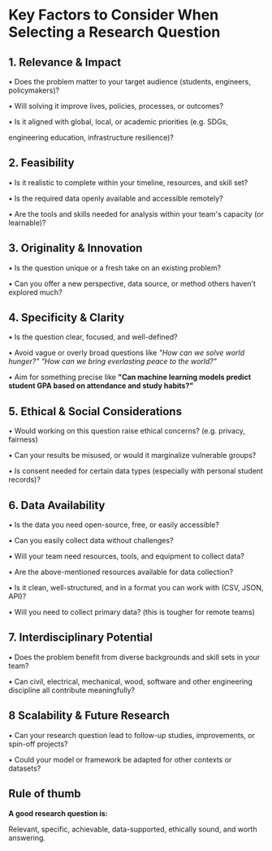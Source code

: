 # Key Factors to Consider When Selecting a Research Question

## 1. Relevance & Impact

• Does the problem matter to your target audience (students, engineers, policymakers)?

• Will solving it improve lives, policies, processes, or outcomes?

• Is it aligned with global, local, or academic priorities (e.g. SDGs,

engineering education, infrastructure resilience)?

## 2. Feasibility

• Is it realistic to complete within your timeline, resources, and skill set?

• Is the required data openly available and accessible remotely?

• Are the tools and skills needed for analysis within your team's capacity (or learnable)?

## 3. Originality & Innovation

• Is the question unique or a fresh take on an existing problem?

• Can you offer a new perspective, data source, or method others haven’t
explored much?

## 4. Specificity & Clarity

• Is the question clear, focused, and well-defined?

• Avoid vague or overly broad questions like *"How can we solve world hunger?"
“How can we bring everlasting peace to the world?”*

• Aim for something precise like **"Can machine learning models predict student
 GPA based on attendance and study habits?"**

## 5. Ethical & Social Considerations

• Would working on this question raise ethical concerns? (e.g. privacy, fairness)

• Can your results be misused, or would it marginalize vulnerable groups?

• Is consent needed for certain data types (especially with personal student records)?

## 6. Data Availability

• Is the data you need open-source, free, or easily accessible?

• Can you easily collect data without challenges?

• Will your team need resources, tools, and equipment to collect data?

• Are the above-mentioned resources available for data collection?

• Is it clean, well-structured, and in a format you can work with (CSV, JSON, API)?

• Will you need to collect primary data? (this is tougher for remote teams)

## 7. Interdisciplinary Potential

• Does the problem benefit from diverse backgrounds and skill sets in your team?

• Can civil, electrical, mechanical, wood, software and other engineering
 discipline all contribute meaningfully?

## 8 Scalability & Future Research

• Can your research question lead to follow-up studies, improvements,
or spin-off projects?

• Could your model or framework be adapted for other contexts or datasets?

## Rule of thumb

**A good research question is:**

Relevant, specific, achievable, data-supported, ethically sound, and worth answering.

